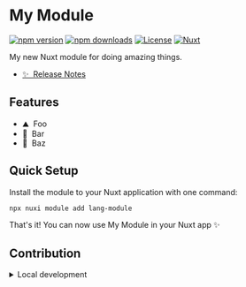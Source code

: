 <!--
Get your module up and running quickly.

Find and replace all on all files (CMD+SHIFT+F):
- Name: My Module
- Package name: lang-module
- Description: My new Nuxt module
-->

# My Module

[![npm version][npm-version-src]][npm-version-href]
[![npm downloads][npm-downloads-src]][npm-downloads-href]
[![License][license-src]][license-href]
[![Nuxt][nuxt-src]][nuxt-href]

My new Nuxt module for doing amazing things.

- [✨ &nbsp;Release Notes](/CHANGELOG.md)
<!-- - [🏀 Online playground](https://stackblitz.com/github/your-org/lang-module?file=playground%2Fapp.vue) -->
<!-- - [📖 &nbsp;Documentation](https://example.com) -->

## Features

<!-- Highlight some of the features your module provide here -->
- ⛰ &nbsp;Foo
- 🚠 &nbsp;Bar
- 🌲 &nbsp;Baz

## Quick Setup

Install the module to your Nuxt application with one command:

```bash
npx nuxi module add lang-module
```

That's it! You can now use My Module in your Nuxt app ✨


## Contribution

<details>
  <summary>Local development</summary>
  
  ```bash
  # Install dependencies
  npm install
  
  # Generate type stubs
  npm run dev:prepare
  
  # Develop with the playground
  npm run dev
  
  # Build the playground
  npm run dev:build
  
  # Run ESLint
  npm run lint
  
  # Run Vitest
  npm run test
  npm run test:watch
  
  # Release new version
  npm run release
  ```

</details>


<!-- Badges -->
[npm-version-src]: https://img.shields.io/npm/v/lang-module/latest.svg?style=flat&colorA=020420&colorB=00DC82
[npm-version-href]: https://npmjs.com/package/lang-module

[npm-downloads-src]: https://img.shields.io/npm/dm/lang-module.svg?style=flat&colorA=020420&colorB=00DC82
[npm-downloads-href]: https://npm.chart.dev/lang-module

[license-src]: https://img.shields.io/npm/l/lang-module.svg?style=flat&colorA=020420&colorB=00DC82
[license-href]: https://npmjs.com/package/lang-module

[nuxt-src]: https://img.shields.io/badge/Nuxt-020420?logo=nuxt.js
[nuxt-href]: https://nuxt.com
